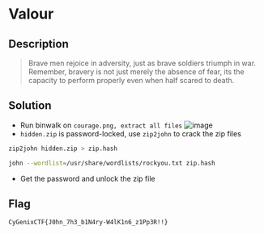 # Valour
## Description
> Brave men rejoice in adversity, just as brave soldiers triumph in war. Remember, bravery is not just merely the absence of fear, its the capacity to perform properly even when half scared to death.

## Solution
- Run binwalk on ```courage.png, extract all files```
![image](https://github.com/user-attachments/assets/8322da8d-21b7-4633-9994-90295289d70d)
- ```hidden.zip``` is password-locked, use ```zip2john``` to crack the zip files
```bash
zip2john hidden.zip > zip.hash
```
```bash
john --wordlist=/usr/share/wordlists/rockyou.txt zip.hash
```
- Get the password and unlock the zip file
## Flag
```CyGenixCTF{J0hn_7h3_b1N4ry-W4lK1n6_z1Pp3R!!}```
